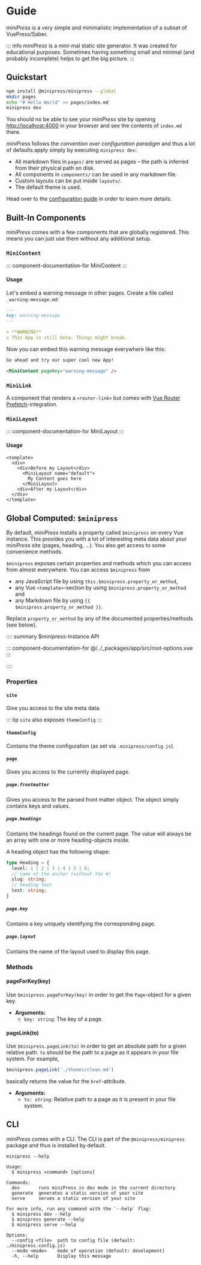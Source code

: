 # Guide

*miniPress* is a very simple and minimalistic implementation of a subset of VuePress/Saber.

::: info
*miniPress* is a _mini_-mal static site generator. It was created for educational purposes. Sometimes having something small and minimal (and probably incomplete) helps to get the big picture.
:::

## Quickstart

``` sh
npm install @minipress/minipress --global
mkdir pages
echo "# Hello World" >> pages/index.md
minipress dev
```

You should no be able to see your *miniPress* site by opening [http://localhost:4000](http://localhost:4000) in your browser and see the contents of `index.md` there.

*miniPress* follows the *convention over configuration paradigm* and thus a lot of defaults apply simply by executing `minipress dev`:

- All markdown files in `pages/` are served as pages – the path is inferred from their physical path on disk.
- All components in `components/` can be used in any markdown file.
- Custom layouts can be put inside `layouts/`.
- The default theme is used.

Head over to the [configuration guide](./configuration.md) in order to learn more details.

## Built-In Components
*miniPress* comes with a few components that are globally registered. This means you can just use them without any additional setup.


### `MiniContent`

::: component-documentation-for MiniContent
:::

#### Usage
Let's embed a warning message in other pages. Create a file called `_warning-message.md`:

```md {highlightLines:[2]}
---
key: warning-message
---

> **WARNING**
> This App is still beta. Things might break.
```

Now you can embed this warning message everywhere like this:


```md {highlightLines:[3]}
Go ahead and try our super cool new App!

<MiniContent pageKey="warning-message" />
```

### `MiniLink`
A component that renders a `<router-link>` but comes with [Vue Router Prefetch](https://github.com/egoist/vue-router-prefetch)-integration.

### `MiniLayout`

::: component-documentation-for MiniLayout
:::

#### Usage
```markup
<template>
  <div>
    <div>Before my Layout</div>
      <MiniLayout name="default">
        My Content goes here
      </MiniLayout>
    <div>After my Layout</div>
  </div>
</template>
```

## Global Computed: `$minipress`
By default, *miniPress* installs a property called `$minipress` on every Vue instance. This provides you with a lot of interesting meta data about your *miniPress* site (pages, heading, …). You also get access to some convenience methods.

`$minipress` exposes certain properties and methods which you can access from almost everywhere. You can access `$minipress` from

- any JavaScript file by using `this.$minipress.property_or_method`,
- any Vue `<template>`-section by using `$minipress.property_or_method` and
- any Markdown file by using <code v-pre>{{ $minipress.property_or_method }}</code>.

Replace `property_or_method` by any of the documented properties/methods (see below).

:::: summary $minipress-Instance API

::: component-documentation-for @/../_packages/app/src/root-options.vue
:::

::::

### Properties

#### `site`
Give you access to the site meta data.

::: tip
`site` also exposes `themeConfig`
:::

#### `themeConfig`
Contains the theme configuration (as set via `.minipress/config.js`).

#### `page`

Gives you access to the currently displayed page.

##### `page.frontmatter`

Gives you access to the parsed front matter object. The object simply contains keys and values.

##### `page.headings`

Contains the headings found on the current page. The value will always be an array with one or more heading-objects inside.

A heading object has the following shape:

```ts
type Heading = {
  level: 1 | 2 | 3 | 4 | 5 | 6;
  // name of the anchor (without the #)
  slug: string;
  // heading text
  text: string;
}
```

##### `page.key`

Contains a key uniquely identifying the corresponding page.

##### `page.layout`

Contains the name of the layout used to display this page.

### Methods

#### pageForKey(key)

Use `$minipress.pageForKey(key)` in order to get the `Page`-object for a given key.

* **Arguments:**
  * `key: string`: The key of a page.

#### pageLink(to)

Use `$minipress.pageLink(to)` in order to get an absolute path for a given relative path. `to` should be the path to a page as it appears in your file system. For example,

``` js
$minipress.pageLink('./themes/clean.md')
```

basically returns the value for the `href`-attribute.

* **Arguments:**
  * `to: string`: Relative path to a page as it is present in your file system.

## CLI

*miniPress* comes with a CLI. The CLI is part of the `@minipress/minipress` package and thus is installed by default.

```
minipress --help

Usage:
  $ minipress <command> [options]

Commands:
  dev       runs miniPress in dev mode in the current directory
  generate  generates a static version of your site
  serve     serves a static version of your site

For more info, run any command with the `--help` flag:
  $ minipress dev --help
  $ minipress generate --help
  $ minipress serve --help

Options:
  --config <file>  path to config file (default: ./minipress.config.js)
  --mode <mode>    mode of operation (default: development)
  -h, --help       Display this message
```